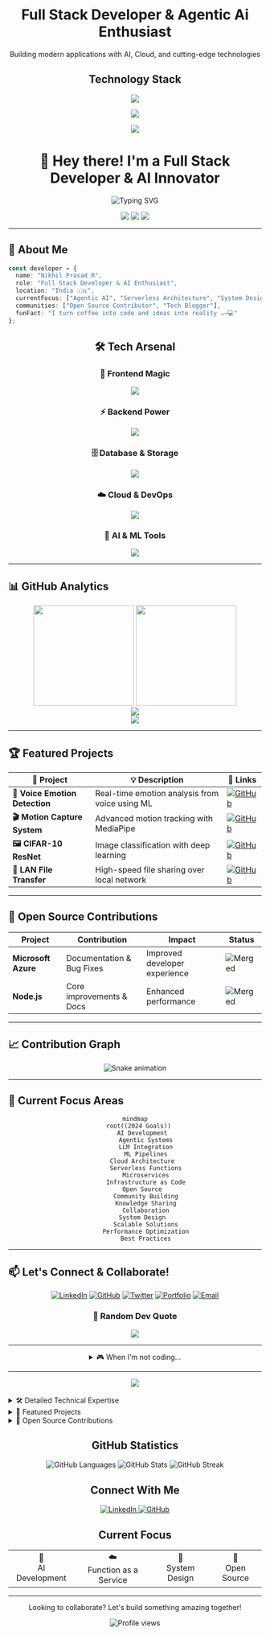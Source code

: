 <div align="center">
  <h1>Full Stack Developer & Agentic Ai Enthusiast</h1>
  <p>Building modern applications with AI, Cloud, and cutting-edge technologies</p>
</div>

<div align="center">
  <h2>Technology Stack</h2>
  
  <!-- Frontend & Core Technologies -->
  <img src="https://skillicons.dev/icons?i=react,nextjs,typescript,javascript,html,css" /><br>
  
  <!-- Backend & Database -->
  <img src="https://skillicons.dev/icons?i=nodejs,express,nestjs,mongodb,mysql,postgres" /><br>
  
  <!-- Cloud, Tools & Others -->
  <img src="https://skillicons.dev/icons?i=aws,azure,docker,git,github,vscode" />
</div>
<div align="center">
  
# 👋 Hey there! I'm a Full Stack Developer & AI Innovator

<img src="https://readme-typing-svg.herokuapp.com?font=Fira+Code&size=22&duration=3000&pause=1000&color=00D9FF&center=true&vCenter=true&width=600&lines=Building+the+Future+with+AI+%26+Code;Full+Stack+Developer;Agentic+AI+Enthusiast;Open+Source+Contributor" alt="Typing SVG" />

<p align="center">
  <img src="https://komarev.com/ghpvc/?username=Nikhilprasad-r&color=0891b2&style=flat-square&label=Profile+Views" />
  <img src="https://img.shields.io/github/followers/Nikhilprasad-r?color=0891b2&style=flat-square" />
  <img src="https://img.shields.io/github/stars/Nikhilprasad-r?color=0891b2&style=flat-square" />
</p>

</div>

---

## 🚀 About Me

```typescript
const developer = {
  name: "Nikhil Prasad R",
  role: "Full Stack Developer & AI Enthusiast",
  location: "India 🇮🇳",
  currentFocus: ["Agentic AI", "Serverless Architecture", "System Design"],
  communities: ["Open Source Contributor", "Tech Blogger"],
  funFact: "I turn coffee into code and ideas into reality ☕→💻"
};
```

<div align="center">

## 🛠️ Tech Arsenal

### 🎨 Frontend Magic
<img src="https://skillicons.dev/icons?i=react,nextjs,typescript,tailwind,html,css,figma&theme=dark" />

### ⚡ Backend Power  
<img src="https://skillicons.dev/icons?i=nodejs,nestjs,express,bun,graphql,prisma&theme=dark" />

### 🗄️ Database & Storage
<img src="https://skillicons.dev/icons?i=mongodb,mysql,postgres,redis,firebase&theme=dark" />

### ☁️ Cloud & DevOps
<img src="https://skillicons.dev/icons?i=aws,azure,docker,kubernetes,githubactions,vercel&theme=dark" />

### 🤖 AI & ML Tools
<img src="https://skillicons.dev/icons?i=python,tensorflow,pytorch,opencv&theme=dark" />

</div>

---

## 📊 GitHub Analytics

<div align="center">
  <img height="200" src="https://github-readme-stats-sigma-five.vercel.app/api?username=Nikhilprasad-r&show_icons=true&theme=tokyonight&hide_border=true&count_private=true" />
  <img height="200" src="https://github-readme-stats-sigma-five.vercel.app/api/top-langs/?username=Nikhilprasad-r&layout=compact&theme=tokyonight&hide_border=true" />
</div>

<div align="center">
  <img src="https://github-readme-streak-stats.herokuapp.com/?user=Nikhilprasad-r&theme=tokyonight&hide_border=true" />
</div>

<div align="center">
  <img src="https://github-readme-activity-graph.vercel.app/graph?username=Nikhilprasad-r&bg_color=1a1b27&color=70a5fd&line=70a5fd&point=ffffff&area=true&hide_border=true" />
</div>

---

## 🏆 Featured Projects

<div align="center">

| 🎯 Project | 💡 Description | 🔗 Links |
|------------|----------------|----------|
| **🎤 Voice Emotion Detection** | Real-time emotion analysis from voice using ML | [![GitHub](https://img.shields.io/badge/GitHub-100000?style=for-the-badge&logo=github&logoColor=white)](https://github.com/Nikhilprasad-r/voice-emotion-detection) |
| **🎬 Motion Capture System** | Advanced motion tracking with MediaPipe | [![GitHub](https://img.shields.io/badge/GitHub-100000?style=for-the-badge&logo=github&logoColor=white)](https://github.com/Nikhilprasad-r/Motion-Capture) |
| **🖼️ CIFAR-10 ResNet** | Image classification with deep learning | [![GitHub](https://img.shields.io/badge/GitHub-100000?style=for-the-badge&logo=github&logoColor=white)](https://github.com/Nikhilprasad-r/CIFAR10-ResNet) |
| **📁 LAN File Transfer** | High-speed file sharing over local network | [![GitHub](https://img.shields.io/badge/GitHub-100000?style=for-the-badge&logo=github&logoColor=white)](https://github.com/Nikhilprasad-r/LAN-file-transfer) |

</div>

---

## 🌟 Open Source Contributions

<div align="center">

| Project | Contribution | Impact | Status |
|---------|-------------|---------|--------|
| **Microsoft Azure** | Documentation & Bug Fixes | Improved developer experience | ![Merged](https://img.shields.io/badge/✅-Merged-28a745) |
| **Node.js** | Core improvements & Docs | Enhanced performance | ![Merged](https://img.shields.io/badge/✅-Merged-28a745) |

</div>

---

## 📈 Contribution Graph

<div align="center">
  <img src="https://raw.githubusercontent.com/Nikhilprasad-r/Nikhilprasad-r/output/snake.svg" alt="Snake animation" />
</div>

---

## 🎯 Current Focus Areas

<div align="center">

```mermaid
mindmap
  root((2024 Goals))
    AI Development
      Agentic Systems
      LLM Integration
      ML Pipelines
    Cloud Architecture
      Serverless Functions
      Microservices
      Infrastructure as Code
    Open Source
      Community Building
      Knowledge Sharing
      Collaboration
    System Design
      Scalable Solutions
      Performance Optimization
      Best Practices
```

</div>

---

## 📫 Let's Connect & Collaborate!

<div align="center">

[![LinkedIn](https://img.shields.io/badge/LinkedIn-0077B5?style=for-the-badge&logo=linkedin&logoColor=white)](https://www.linkedin.com/in/nikhilprasad-r/)
[![GitHub](https://img.shields.io/badge/GitHub-100000?style=for-the-badge&logo=github&logoColor=white)](https://github.com/Nikhilprasad-r)
[![Twitter](https://img.shields.io/badge/Twitter-1DA1F2?style=for-the-badge&logo=twitter&logoColor=white)](https://twitter.com/your-handle)
[![Portfolio](https://img.shields.io/badge/Portfolio-FF5722?style=for-the-badge&logo=google-chrome&logoColor=white)](https://your-portfolio.com)
[![Email](https://img.shields.io/badge/Email-D14836?style=for-the-badge&logo=gmail&logoColor=white)](mailto:your-email@gmail.com)

### 💭 Random Dev Quote
<img src="https://quotes-github-readme.vercel.app/api?type=horizontal&theme=tokyonight" />

---

<details>
<summary>🎮 When I'm not coding...</summary>
<br>

- 🎵 Exploring new music genres
- 📚 Reading tech blogs and research papers  
- 🏃‍♂️ Running and staying active
- 🎮 Gaming (strategy and puzzle games)
- 🌱 Contributing to open source projects
- ☕ Perfecting my coffee brewing skills

</details>

---

<div align="center">
  <img src="https://capsule-render.vercel.app/api?type=waving&color=gradient&customColorList=6,11,20&height=100&section=footer&text=Thanks%20for%20visiting!&fontSize=16&fontColor=fff&animation=twinkling" />
</div>

</div>
<br/>

<details>
<summary>🛠️ Detailed Technical Expertise</summary>

### Frontend
- **Frameworks**: Next.js, React, React Native
- **Language**: TypeScript
- **Expertise**: Server Components, State Management, Mobile Development

### Backend
- **Frameworks**: Nest.js, Express
- **Runtime**: Node.js, Bun
- **Patterns**: Microservices, REST, GraphQL

### Cloud & Infrastructure
- **AWS**: Lambda, CDK, API Gateway
- **Azure**: Functions, App Service
- **Tools**: Serverless Framework, IaC

### Specialized Skills
- **AI**: Agentic AI, LLM Integration
- **Media**: Audio/Video Processing
- **Practices**: Open Source, System Design
</details>

<details>
<summary>🌟 Featured Projects</summary>

<table>
  <tr>
    <td align="center">
      <b>Roadmap Generation</b><br/>
      Real-time emotion detection from voice<br/>
      <a href="https://github.com/Nikhilprasad-r/voice-emotion-detection">View Project</a>
    </td>
    <td align="center">
      <b>Motion Capture</b><br/>
      Motion capture system using MediaPipe<br/>
      <a href="https://github.com/Nikhilprasad-r/Motion-Capture">View Project</a>
    </td>
  </tr>
  <tr>
    <td align="center">
      <b>CIFAR-10 with ResNet</b><br/>
      Image classification using ResNet architecture<br/>
      <a href="https://github.com/Nikhilprasad-r/CIFAR10-ResNet">View Project</a>
    </td>
    <td align="center">
      <b>LAN File Transfer App</b><br/>
      File transfer application for LAN networks<br/>
      <a href="https://github.com/Nikhilprasad-r/LAN-file-transfer">View Project</a>
    </td>
  </tr>
</table>
</details>

<details>
<summary>🤝 Open Source Contributions</summary>

<table>
  <tr>
    <th>Project</th>
    <th>Contribution</th>
    <th>Status</th>
  </tr>
   <tr>
    <td>Azure</td>
    <td>Azure Docintelligence Documentation improvements and bug fixes</td>
    <td><img src="https://img.shields.io/badge/status-merged-success" alt="Merged"/></td>
  </tr>
  <tr>
    <td>Node.js</td>
    <td>Documentation improvements and bug fixes</td>
    <td><img src="https://img.shields.io/badge/status-merged-success" alt="Merged"/></td>
  </tr>
</table>
</details>

<div align="center">
  <h2>GitHub Statistics</h2>
  <img src="https://github-readme-stats.vercel.app/api/top-langs?username=Nikhilprasad-r&show_icons=true&theme=radical&layout=donut" alt="GitHub Languages"/>
  <img src="https://github-readme-stats.vercel.app/api?username=Nikhilprasad-r&show_icons=true&theme=radical" alt="GitHub Stats"/>
  <img src="https://github-readme-streak-stats.herokuapp.com/?user=Nikhilprasad-r&theme=radical" alt="GitHub Streak"/>
</div>

<div align="center">
  <h2>Connect With Me</h2>
  <a href="https://www.linkedin.com/in/nikhilprasad-r/">
    <img src="https://img.shields.io/badge/LinkedIn-0077B5?style=for-the-badge&logo=linkedin&logoColor=white" alt="LinkedIn"/>
  </a>
  <a href="https://github.com/Nikhilprasad-r">
    <img src="https://img.shields.io/badge/GitHub-100000?style=for-the-badge&logo=github&logoColor=white" alt="GitHub"/>
  </a>
</div>

<div align="center">
  <h2>Current Focus</h2>
  <table>
    <tr>
      <td align="center">🤖<br/>AI Development</td>
      <td align="center">☁️<br/>Function as a Service</td>
      <td align="center">🎯<br/>System Design</td>
      <td align="center">🌱<br/>Open Source</td>
    </tr>
  </table>
</div>

---

<div align="center">
  <p>Looking to collaborate? Let's build something amazing together!</p>
  <img src="https://komarev.com/ghpvc/?username=Nikhilprasad-r&color=blueviolet" alt="Profile views"/>
</div>
